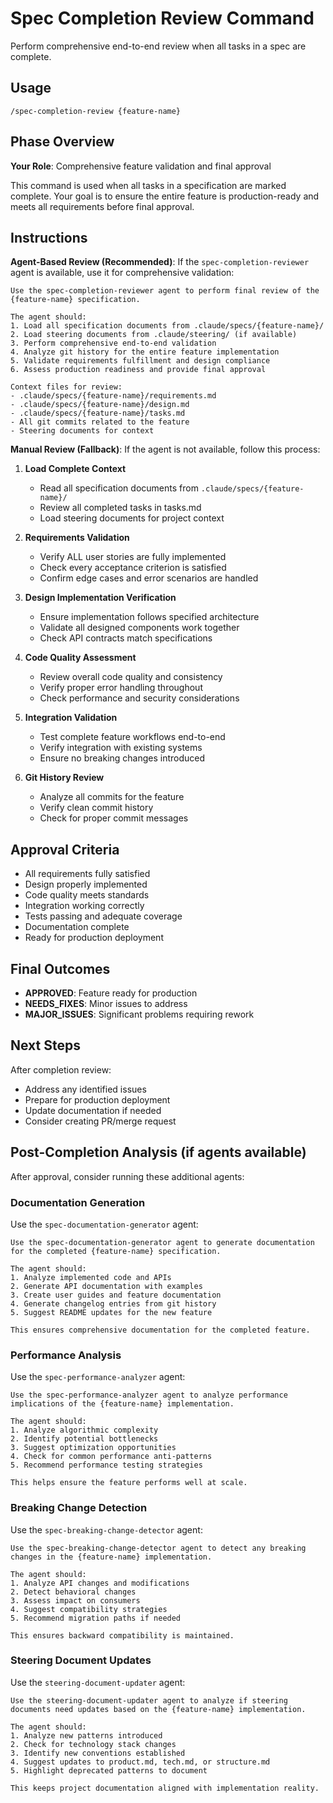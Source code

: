 # Spec Completion Review Command

Perform comprehensive end-to-end review when all tasks in a spec are complete.

## Usage
```
/spec-completion-review {feature-name}
```

## Phase Overview
**Your Role**: Comprehensive feature validation and final approval

This command is used when all tasks in a specification are marked complete. Your goal is to ensure the entire feature is production-ready and meets all requirements before final approval.

## Instructions

**Agent-Based Review (Recommended)**: If the `spec-completion-reviewer` agent is available, use it for comprehensive validation:

```
Use the spec-completion-reviewer agent to perform final review of the {feature-name} specification.

The agent should:
1. Load all specification documents from .claude/specs/{feature-name}/
2. Load steering documents from .claude/steering/ (if available)
3. Perform comprehensive end-to-end validation
4. Analyze git history for the entire feature implementation
5. Validate requirements fulfillment and design compliance
6. Assess production readiness and provide final approval

Context files for review:
- .claude/specs/{feature-name}/requirements.md
- .claude/specs/{feature-name}/design.md
- .claude/specs/{feature-name}/tasks.md
- All git commits related to the feature
- Steering documents for context
```

**Manual Review (Fallback)**: If the agent is not available, follow this process:

1. **Load Complete Context**
   - Read all specification documents from `.claude/specs/{feature-name}/`
   - Review all completed tasks in tasks.md
   - Load steering documents for project context

2. **Requirements Validation**
   - Verify ALL user stories are fully implemented
   - Check every acceptance criterion is satisfied
   - Confirm edge cases and error scenarios are handled

3. **Design Implementation Verification**
   - Ensure implementation follows specified architecture
   - Validate all designed components work together
   - Check API contracts match specifications

4. **Code Quality Assessment**
   - Review overall code quality and consistency
   - Verify proper error handling throughout
   - Check performance and security considerations

5. **Integration Validation**
   - Test complete feature workflows end-to-end
   - Verify integration with existing systems
   - Ensure no breaking changes introduced

6. **Git History Review**
   - Analyze all commits for the feature
   - Verify clean commit history
   - Check for proper commit messages

## Approval Criteria
- All requirements fully satisfied
- Design properly implemented
- Code quality meets standards
- Integration working correctly
- Tests passing and adequate coverage
- Documentation complete
- Ready for production deployment

## Final Outcomes
- **APPROVED**: Feature ready for production
- **NEEDS_FIXES**: Minor issues to address
- **MAJOR_ISSUES**: Significant problems requiring rework

## Next Steps
After completion review:
- Address any identified issues
- Prepare for production deployment
- Update documentation if needed
- Consider creating PR/merge request

## Post-Completion Analysis (if agents available)

After approval, consider running these additional agents:

### Documentation Generation
Use the `spec-documentation-generator` agent:

```
Use the spec-documentation-generator agent to generate documentation for the completed {feature-name} specification.

The agent should:
1. Analyze implemented code and APIs
2. Generate API documentation with examples
3. Create user guides and feature documentation
4. Generate changelog entries from git history
5. Suggest README updates for the new feature

This ensures comprehensive documentation for the completed feature.
```

### Performance Analysis
Use the `spec-performance-analyzer` agent:

```
Use the spec-performance-analyzer agent to analyze performance implications of the {feature-name} implementation.

The agent should:
1. Analyze algorithmic complexity
2. Identify potential bottlenecks
3. Suggest optimization opportunities
4. Check for common performance anti-patterns
5. Recommend performance testing strategies

This helps ensure the feature performs well at scale.
```

### Breaking Change Detection
Use the `spec-breaking-change-detector` agent:

```
Use the spec-breaking-change-detector agent to detect any breaking changes in the {feature-name} implementation.

The agent should:
1. Analyze API changes and modifications
2. Detect behavioral changes
3. Assess impact on consumers
4. Suggest compatibility strategies
5. Recommend migration paths if needed

This ensures backward compatibility is maintained.
```

### Steering Document Updates
Use the `steering-document-updater` agent:

```
Use the steering-document-updater agent to analyze if steering documents need updates based on the {feature-name} implementation.

The agent should:
1. Analyze new patterns introduced
2. Check for technology stack changes
3. Identify new conventions established
4. Suggest updates to product.md, tech.md, or structure.md
5. Highlight deprecated patterns to document

This keeps project documentation aligned with implementation reality.
```
